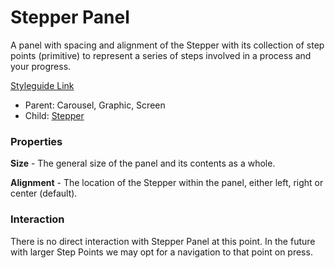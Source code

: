 # Stepper Panel

A panel with spacing and alignment of the Stepper with its collection of step points (primitive) to represent a series of steps involved in a process and your progress.

[Styleguide Link](https://zpl.io/b6A80oq)

- Parent: Carousel, Graphic, Screen
- Child: [Stepper](https://github.com/able-app/docs/blob/b10f6d1205bbfb1cddfd150d1390ba848812d9d0/controls/%CE%B5%20elements/stepper/stepper.md)

### Properties

**Size** - The general size of the panel and its contents as a whole.

**Alignment** - The location of the Stepper within the panel, either left, right or center (default).

### Interaction

There is no direct interaction with Stepper Panel at this point.  In the future with larger Step Points we may opt for a navigation to that point on press.